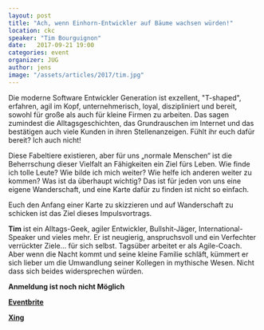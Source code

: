```yaml
---
layout: post
title: "Ach, wenn Einhorn-Entwickler auf Bäume wachsen würden!"
location: ckc
speaker: "Tim Bourguignon"
date:   2017-09-21 19:00
categories: event
organizer: JUG
author: jens
image: "/assets/articles/2017/tim.jpg"
---
```


Die moderne Software Entwickler Generation ist exzellent, "T-shaped", erfahren, agil im Kopf, unternehmerisch, loyal, diszipliniert und bereit, sowohl für große als auch für kleine Firmen zu arbeiten. Das sagen zumindest die Alltagsgeschichten, das Grundrauschen im Internet und das bestätigen auch viele Kunden in ihren Stellenanzeigen. Fühlt ihr euch dafür bereit? Ich auch nicht!

Diese Fabeltiere existieren, aber für uns „normale Menschen“ ist die Beherrschung dieser Vielfalt an Fähigkeiten ein Ziel fürs Leben. Wie finde ich tolle Leute? Wie bilde ich mich weiter? Wie helfe ich anderen weiter zu kommen? Was ist da überhaupt wichtig? Das ist für jeden von uns eine eigene Wanderschaft, und eine Karte dafür zu finden ist nicht so einfach.

Euch den Anfang einer Karte zu skizzieren und auf Wanderschaft zu schicken ist das Ziel dieses Impulsvortrags.

**Tim** ist ein Alltags-Geek, agiler Entwickler, Bullshit-Jäger, International-Speaker und vieles mehr. Er ist neugierig, anspruchsvoll und ein Verfechter verrückter Ziele… für sich selbst. Tagsüber arbeitet er als Agile-Coach. Aber wenn die Nacht kommt und seine kleine Familie schläft, kümmert er sich lieber um die Umwandlung seiner Kollegen in mythische Wesen. Nicht dass sich beides widersprechen würden.

**Anmeldung ist noch nicht Möglich**

**[Eventbrite](https://www.eventbrite.de/e/)**

**[Xing](https://www.xing.com/events/)**
